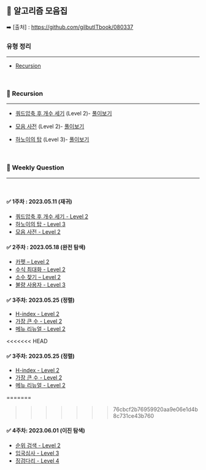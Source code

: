 ## 🥇 알고리즘 모음집
➡️ [출처] : https://github.com/gilbutITbook/080337

### 유형 정리 
---
- [Recursion](#🔸-recursion)


<br> 

### 🔸 Recursion 
----
 - [쿼드압축 후 개수 세기](https://school.programmers.co.kr/learn/courses/30/lessons/68936) (Level 2)- [풀이보기](https://github.com/parks38/tips-archive/blob/main/algorithm/recursion/%EB%AA%A8%EC%9D%8C%EC%82%AC%EC%A0%84.java)
 - [모음 사전](https://school.programmers.co.kr/learn/courses/30/lessons/84512) (Level 2)- [풀이보기](https://github.com/parks38/tips-archive/blob/main/algorithm/recursion/%EC%BF%BC%EB%93%9C%EC%95%95%EC%B6%95_%ED%9B%84_%EA%B0%9C%EC%88%98%EC%84%B8%EA%B8%B0.java)

- [하노이의 탑](https://school.programmers.co.kr/learn/courses/30/lessons/12946) (Level 3)- [풀이보기]()

<br>

 ### 🔸 Weekly Question 
 ----
 <br>

#### ✅ 1주차 : 2023.05.11 (재귀) 

- [쿼드압축 후 개수 세기 - Level 2](https://school.programmers.co.kr/learn/courses/30/lessons/68936)  
- [하노이의 탑 - Level 3](https://school.programmers.co.kr/learn/courses/30/lessons/12946)  
- [모음 사전 - Level 2](https://school.programmers.co.kr/learn/courses/30/lessons/84512)  

#### ✅ 2주차 : 2023.05.18 (완전 탐색) 
- [카펫 – Level 2](https://school.programmers.co.kr/learn/courses/30/lessons/42842) </br>
- [수식 최대화 - Level 2](https://school.programmers.co.kr/learn/courses/30/lessons/67257) </br>
- [소수 찾기 – Level 2](https://school.programmers.co.kr/learn/courses/30/lessons/42839) </br>
- [불량 사용자 - Level 3](https://school.programmers.co.kr/learn/courses/30/lessons/64064) </br>

#### ✅ 3주차: 2023.05.25 (정렬)
- [H-index - Level 2](https://school.programmers.co.kr/learn/courses/30/lessons/42747) </br>
- [가장 큰 수 - Level 2](https://school.programmers.co.kr/learn/courses/30/lessons/42746) </br>
- [메뉴 리뉴얼 - Level 2](https://school.programmers.co.kr/learn/courses/30/lessons/72411) </br>

<<<<<<< HEAD
#### ✅ 3주차: 2023.05.25 (정렬)
- [H-index - Level 2](https://school.programmers.co.kr/learn/courses/30/lessons/42747) </br>
- [가장 큰 수 - Level 2](https://school.programmers.co.kr/learn/courses/30/lessons/42746) </br>
- [메뉴 리뉴얼 - Level 2](https://school.programmers.co.kr/learn/courses/30/lessons/72411) </br>

=======
>>>>>>> 76cbcf2b76959920aa9e06e1d4b8c731ce43b760
#### ✅ 4주차: 2023.06.01 (이진 탐색)
- [순위 검색 - Level 2](https://school.programmers.co.kr/learn/courses/30/lessons/72412) </br>
- [입국심사 - Level 3](https://school.programmers.co.kr/learn/courses/30/lessons/43238) </br>
- [징검다리 - Level 4](https://school.programmers.co.kr/learn/courses/30/lessons/43236) </br>

